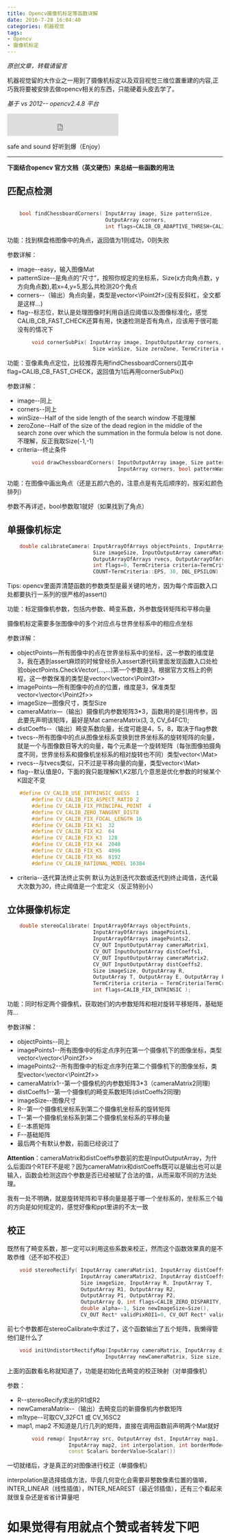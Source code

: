 ```yaml
---
title: Opencv摄像机标定等函数详解
date: 2016-7-28 16:04:40
categories: 机器视觉
tags: 
- Opencv
- 摄像机标定
---
```


*原创文章，转载请留言*

机器视觉留的大作业之一用到了摄像机标定以及双目视觉三维位置重建的内容,正巧我将要被安排去做opencv相关的东西，只能硬着头皮去学了。

*基于 vs 2012-- opencv2.4.8 平台*

<iframe frameborder="no" border="0" marginwidth="0" marginheight="0" width=260 height=52 src="http://music.163.com/outchain/player?
type=2&id=3163120&auto=0&height=32"></iframe> 

safe and sound 好听到爆（Enjoy）

---

**下面结合opencv 官方文档（英文硬伤）来总结一些函数的用法**

## 匹配点检测

```C++

	bool findChessboardCorners( InputArray image, Size patternSize,
                                OutputArray corners,
                                int flags=CALIB_CB_ADAPTIVE_THRESH+CALIB_CB_NORMALIZE_IMAGE );
```

功能：找到棋盘格图像中的角点，返回值为1则成功，0则失败

参数详解：

- image--easy，输入图像Mat
- patternSize--是角点的“尺寸”，按照你规定的坐标系，Size(x方向角点数，y方向角点数),若x=4,y=5,那么共检测20个角点
- corners--（输出）角点向量，类型是vector<\Point2f\>(没有反斜杠，全文都是这样...)
- flag--标志位，默认是处理图像时利用自适应阈值以及图像标准化，感觉CALIB_CB_FAST_CHECK还算有用，快速检测是否有角点，应该用于很可能没有的情况下

```C++
		void cornerSubPix( InputArray image, InputOutputArray corners,
    						Size winSize, Size zeroZone, TermCriteria criteria );
```

功能：亚像素角点定位，比较推荐先用findChessboardCorners()其中flag=CALIB_CB_FAST_CHECK，返回值为1后再用cornerSubPix()

参数详解：

- image--同上
- corners--同上
- winSize--Half of the side length of the search window 不能理解
- zeroZone--Half of the size of the dead region in the middle of the search zone over which the summation in the formula below is not done. 不理解，反正我取Size(-1,-1)
- criteria--终止条件

```C++
		void drawChessboardCorners( InputOutputArray image, Size patternSize, 
									InputArray corners, bool patternWasFound );
```

功能：在图像中画出角点（还是五颜六色的，注意点是有先后顺序的，按彩虹颜色排列）

参数不再详述，bool参数取1就好（如果找到了角点）

## 单摄像机标定

```C++
	double calibrateCamera( InputArrayOfArrays objectPoints, InputArrayOfArrays imagePoints,
							Size imageSize, InputOutputArray cameraMatrix, InputOutputArray distCoeffs, 
							OutputArrayOfArrays rvecs, OutputArrayOfArrays tvecs, 
							int flags=0, TermCriteria criteria=TermCriteria( TermCriteria::
							COUNT+TermCriteria::EPS, 30, DBL_EPSILON) )
```

Tips: opencv里面弄清楚函数的参数类型是最关键的地方，因为每个库函数入口处都要执行一系列的很严格的assert()


功能：标定摄像机参数，包括内参数、畸变系数，外参数旋转矩阵和平移向量

摄像机标定需要多张图像中的多个对应点与世界坐标系中的相应点坐标

参数详解：

- objectPoints—所有图像中的点在世界坐标系中的坐标，这一参数的维度是3，我在遇到assert麻烦的时候曾经杀入assert源代码里面发现函数入口处检验objectPoints.CheckVector(…,…)第一个参数是3。根据官方文档上的例程，这一参数保准的类型是vector\<\vector\<\Point3f\>\>
- imagePoints—所有图像中的点的位置，维度是3，保准类型vector\<\vector\<\Point2f\>\>
- imageSize—图像尺寸，类型Size
- cameraMatrix—（输出）摄像机内参数矩阵3*3，函数用的是引用传参，因此要先声明该矩阵，最好是Mat cameraMatrix(3, 3, CV_64FC1);
- distCoeffs--（输出）畸变系数向量，长度可能是4，5，8，取决于flag参数
- tvecs--所有图像中的点从图像坐标系变换到世界坐标系的旋转矩阵的向量，就是一个与图像数目等大的向量，每个元素是一个旋转矩阵（每张图像拍摄角度不同，世界坐标系和摄像机坐标系的相对旋转也不同）类型vector\<\Mat\>
- rvecs--与tvecs类似，只不过是平移向量的向量，类型vector\<\Mat\>
- flag--默认值是0，下面的我只能理解K1,K2那几个意思是优化参数的时候某个K固定不变
```C++
	#define CV_CALIB_USE_INTRINSIC_GUESS  1
    	#define CV_CALIB_FIX_ASPECT_RATIO 2
    	#define CV_CALIB_FIX_PRINCIPAL_POINT  4
    	#define CV_CALIB_ZERO_TANGENT_DIST8
    	#define CV_CALIB_FIX_FOCAL_LENGTH 16
    	#define CV_CALIB_FIX_K1  32
    	#define CV_CALIB_FIX_K2  64
    	#define CV_CALIB_FIX_K3  128
    	#define CV_CALIB_FIX_K4  2048
    	#define CV_CALIB_FIX_K5  4096
    	#define CV_CALIB_FIX_K6  8192
    	#define CV_CALIB_RATIONAL_MODEL 16384
```
- criteria--迭代算法终止实例 默认为达到迭代次数或迭代到终止阈值，迭代最大次数为30，终止阈值是一个宏定义（反正特别小）

## 立体摄像机标定
```C++
	double stereoCalibrate( InputArrayOfArrays objectPoints,
                            InputArrayOfArrays imagePoints1,
                            InputArrayOfArrays imagePoints2,
                            CV_OUT InputOutputArray cameraMatrix1,
                            CV_OUT InputOutputArray distCoeffs1,
                            CV_OUT InputOutputArray cameraMatrix2,
                            CV_OUT InputOutputArray distCoeffs2,
                            Size imageSize, OutputArray R,
                            OutputArray T, OutputArray E, OutputArray F,
                            TermCriteria criteria = TermCriteria(TermCriteria::COUNT+TermCriteria::EPS, 30, 1e-6),
                            int flags=CALIB_FIX_INTRINSIC );
```
功能：同时标定两个摄像机，获取她们的内参数矩阵和相对旋转平移矩阵，基础矩阵...

参数详解：

- objectPoints--同上
- imagePoints1--所有图像中的标定点序列在第一个摄像机下的图像坐标，类型vector\<\vector\<\Point2f\>\>
- imagePoints2--所有图像中的标定点序列在第二个摄像机下的图像坐标，类型vector\<\vector\<\Point2f\>\>
- cameraMatrix1--第一个摄像机的内参数矩阵3*3（cameraMatrix2同理)
- distCoeffs1--第一个摄像机的畸变系数矩阵(distCoeffs2同理)
- imageSize--图像尺寸
- R--第一个摄像机坐标系到第二个摄像机坐标系的旋转矩阵
- T--第一个摄像机坐标系到第二个摄像机坐标系的平移向量
- E--本质矩阵
- F--基础矩阵
- 最后两个有默认参数，前面已经说过了

**Attention**：cameraMatrix和distCoeffs参数前的宏是InputOutputArray，为什么后面四个RTEF不是呢？因为cameraMatrix和distCoeffs既可以是输出也可以是输入，函数会检测这四个参数是否已经被赋了合法的值，从而采取不同的方法处理。


我有一处不明确，就是旋转矩阵和平移向量是基于哪一个坐标系的，坐标系三个轴的方向是如何规定的，感觉好像和ppt里讲的不太一致

## 校正

既然有了畸变系数，那一定可以利用这些系数来校正，然而这个函数效果真的是不敢恭维（还不如不校正）
```C++
	void stereoRectify( InputArray cameraMatrix1, InputArray distCoeffs1,
                        InputArray cameraMatrix2, InputArray distCoeffs2,
                        Size imageSize, InputArray R, InputArray T,
                        OutputArray R1, OutputArray R2,
                        OutputArray P1, OutputArray P2,
                        OutputArray Q, int flags=CALIB_ZERO_DISPARITY,
                        double alpha=-1, Size newImageSize=Size(),
                        CV_OUT Rect* validPixROI1=0, CV_OUT Rect* validPixROI2=0 );
```
前七个参数都在stereoCalibrate中求过了，这个函数输出了五个矩阵，我懒得管他们是什么了
```C++
	void initUndistortRectifyMap(InputArray cameraMatrix, InputArray distCoeffs, InputArray R,
								InputArray newCameraMatrix, Size size, int m1type, OutputArray map1, OutputArray map2);
```
上面的函数看名称就知道了，功能是初始化去畸变的校正映射（对单摄像机）

参数：

- R--stereoRecify求出的R1或R2
- newCameraMatrix--（输出）去畸变后的新摄像机内参数矩阵
- m1type--可取CV_32FC1 或 CV_16SC2
- map1, map2 不知道是几行几列的矩阵，直接在调用函数前声明两个Mat就好

```C++
		void remap( InputArray src, OutputArray dst, InputArray map1, 
			   		InputArray map2, int interpolation, int borderMode=BORDER_CONSTANT, 
			   		const Scalar& borderValue=Scalar())
```

一切就绪后，才是真正的对图像进行校正（单摄像机）

interpolation是选择插值方法，毕竟几何变化会需要非整数像素位置的值嘛，INTER_LINEAR（线性插值），INTER_NEAREST（最近邻插值），还有三个看起来就很复杂还是省省计算量吧

# 如果觉得有用就点个赞或者转发下吧 #

